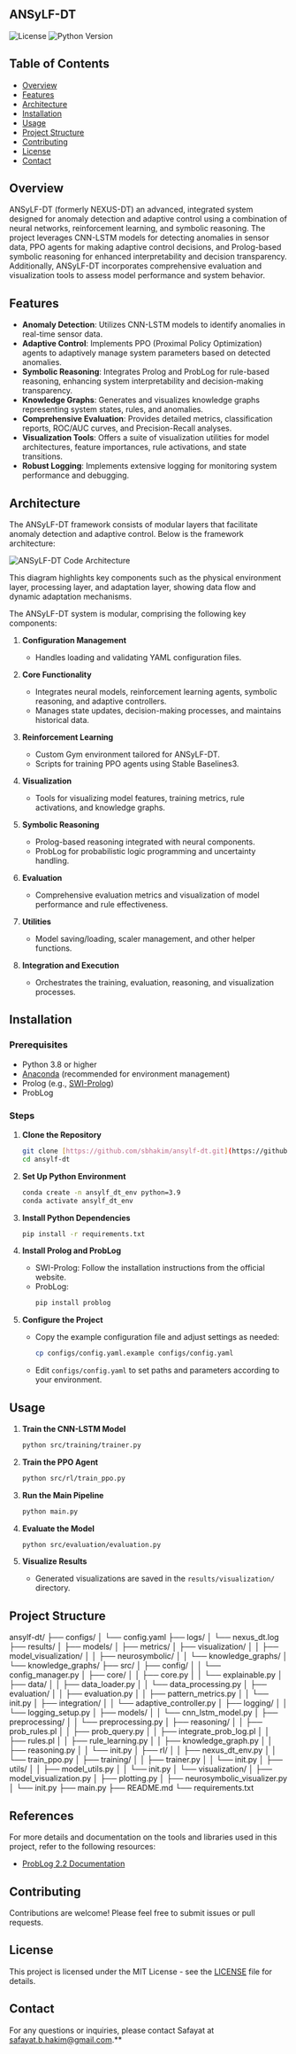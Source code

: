## ANSyLF-DT

![License](https://img.shields.io/badge/license-MIT-blue.svg)
![Python Version](https://img.shields.io/badge/python-3.8%2B-blue)

## Table of Contents

- [Overview](#overview)
- [Features](#features)
- [Architecture](#architecture)
- [Installation](#installation)
- [Usage](#usage)
- [Project Structure](#project-structure)
- [Contributing](#contributing)
- [License](#license)
- [Contact](#contact)

## Overview

ANSyLF-DT (formerly NEXUS-DT) an advanced, integrated system designed for anomaly detection and adaptive control using a combination of neural networks, reinforcement learning, and symbolic reasoning. The project leverages CNN-LSTM models for detecting anomalies in sensor data, PPO agents for making adaptive control decisions, and Prolog-based symbolic reasoning for enhanced interpretability and decision transparency. Additionally, ANSyLF-DT incorporates comprehensive evaluation and visualization tools to assess model performance and system behavior.

## Features

- **Anomaly Detection**: Utilizes CNN-LSTM models to identify anomalies in real-time sensor data.
- **Adaptive Control**: Implements PPO (Proximal Policy Optimization) agents to adaptively manage system parameters based on detected anomalies.
- **Symbolic Reasoning**: Integrates Prolog and ProbLog for rule-based reasoning, enhancing system interpretability and decision-making transparency.
- **Knowledge Graphs**: Generates and visualizes knowledge graphs representing system states, rules, and anomalies.
- **Comprehensive Evaluation**: Provides detailed metrics, classification reports, ROC/AUC curves, and Precision-Recall analyses.
- **Visualization Tools**: Offers a suite of visualization utilities for model architectures, feature importances, rule activations, and state transitions.
- **Robust Logging**: Implements extensive logging for monitoring system performance and debugging.

## Architecture

The ANSyLF-DT framework consists of modular layers that facilitate anomaly detection and adaptive control. Below is the framework architecture:

![ANSyLF-DT Code Architecture](src/media/images/ansylf_dt_code_architecture.png)

This diagram highlights key components such as the physical environment layer, processing layer, and adaptation layer, showing data flow and dynamic adaptation mechanisms.

The ANSyLF-DT system is modular, comprising the following key components:

1.  **Configuration Management**
    - Handles loading and validating YAML configuration files.

2.  **Core Functionality**
    - Integrates neural models, reinforcement learning agents, symbolic reasoning, and adaptive controllers.
    - Manages state updates, decision-making processes, and maintains historical data.

3.  **Reinforcement Learning**
    - Custom Gym environment tailored for ANSyLF-DT.
    - Scripts for training PPO agents using Stable Baselines3.

4.  **Visualization**
    - Tools for visualizing model features, training metrics, rule activations, and knowledge graphs.

5.  **Symbolic Reasoning**
    - Prolog-based reasoning integrated with neural components.
    - ProbLog for probabilistic logic programming and uncertainty handling.

6.  **Evaluation**
    - Comprehensive evaluation metrics and visualization of model performance and rule effectiveness.

7.  **Utilities**
    - Model saving/loading, scaler management, and other helper functions.

8.  **Integration and Execution**
    - Orchestrates the training, evaluation, reasoning, and visualization processes.

## Installation

### Prerequisites

- Python 3.8 or higher
- [Anaconda](https://www.anaconda.com/) (recommended for environment management)
- Prolog (e.g., [SWI-Prolog](https://www.swi-prolog.org/))
- ProbLog

### Steps

1.  **Clone the Repository**
    ```bash
    git clone [https://github.com/sbhakim/ansylf-dt.git](https://github.com/sbhakim/ansylf-dt.git) 
    cd ansylf-dt
    ```

2.  **Set Up Python Environment**
    ```bash
    conda create -n ansylf_dt_env python=3.9 
    conda activate ansylf_dt_env
    ```

3.  **Install Python Dependencies**
    ```bash
    pip install -r requirements.txt
    ```

4.  **Install Prolog and ProbLog**
    - SWI-Prolog: Follow the installation instructions from the official website.
    - ProbLog:
      ```bash
      pip install problog
      ```

5.  **Configure the Project**
    - Copy the example configuration file and adjust settings as needed:
      ```bash
      cp configs/config.yaml.example configs/config.yaml
      ```
    - Edit `configs/config.yaml` to set paths and parameters according to your environment.

## Usage

1.  **Train the CNN-LSTM Model**
    ```bash
    python src/training/trainer.py
    ```

2.  **Train the PPO Agent**
    ```bash
    python src/rl/train_ppo.py
    ```

3.  **Run the Main Pipeline**
    ```bash
    python main.py
    ```

4.  **Evaluate the Model**
    ```bash
    python src/evaluation/evaluation.py
    ```

5.  **Visualize Results**
    - Generated visualizations are saved in the `results/visualization/` directory.

## Project Structure

ansylf-dt/
├── configs/
│   └── config.yaml
├── logs/
│   └── nexus_dt.log
├── results/
│   ├── models/
│   ├── metrics/
│   ├── visualization/
│   │   ├── model_visualization/
│   │   ├── neurosymbolic/
│   │   └── knowledge_graphs/
│   └── knowledge_graphs/
├── src/
│   ├── config/
│   │   └── config_manager.py
│   ├── core/
│   │   ├── core.py
│   │   └── explainable.py
│   ├── data/
│   │   ├── data_loader.py
│   │   └── data_processing.py
│   ├── evaluation/
│   │   ├── evaluation.py
│   │   ├── pattern_metrics.py
│   │   └── init.py
│   ├── integration/
│   │   └── adaptive_controller.py
│   ├── logging/
│   │   └── logging_setup.py
│   ├── models/
│   │   └── cnn_lstm_model.py
│   ├── preprocessing/
│   │   └── preprocessing.py
│   ├── reasoning/
│   │   ├── prob_rules.pl
│   │   ├── prob_query.py
│   │   ├── integrate_prob_log.pl
│   │   ├── rules.pl
│   │   ├── rule_learning.py
│   │   ├── knowledge_graph.py
│   │   ├── reasoning.py
│   │   └── init.py
│   ├── rl/
│   │   ├── nexus_dt_env.py
│   │   └── train_ppo.py
│   ├── training/
│   │   ├── trainer.py
│   │   └── init.py
│   ├── utils/
│   │   ├── model_utils.py
│   │   └── init.py
│   └── visualization/
│       ├── model_visualization.py
│       ├── plotting.py
│       ├── neurosymbolic_visualizer.py
│       └── init.py
├── main.py
├── README.md
└── requirements.txt

## References

For more details and documentation on the tools and libraries used in this project, refer to the following resources:

- [ProbLog 2.2 Documentation](https://problog.readthedocs.io/en/latest/)

## Contributing

Contributions are welcome! Please feel free to submit issues or pull requests.


## License

This project is licensed under the MIT License - see the [LICENSE](LICENSE) file for details.

## Contact

For any questions or inquiries, please contact Safayat at safayat.b.hakim@gmail.com.**